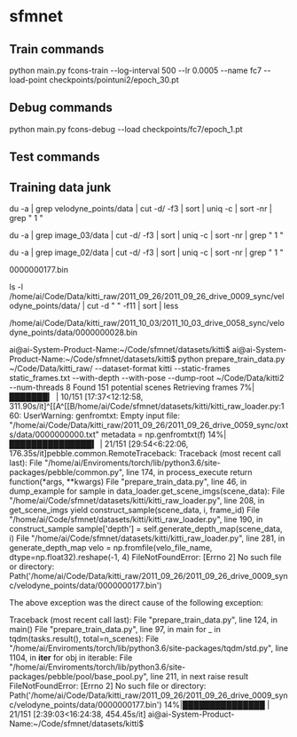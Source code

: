 # sfmnet

## Train commands

python main.py fcons-train --log-interval 500 --lr 0.0005 --name fc7 --load-point checkpoints/pointuni2/epoch_30.pt

## Debug commands

python main.py fcons-debug --load checkpoints/fc7/epoch_1.pt

## Test commands



## Training data junk

du -a | grep velodyne_points/data | cut -d/ -f3 | sort | uniq -c | sort -nr | grep " 1 "

du -a | grep image_03/data | cut -d/ -f3 | sort | uniq -c | sort -nr | grep " 1 "

du -a | grep image_02/data | cut -d/ -f3 | sort | uniq -c | sort -nr | grep " 1 "


0000000177.bin

ls -l /home/ai/Code/Data/kitti_raw/2011_09_26/2011_09_26_drive_0009_sync/velodyne_points/data/ | cut -d " " -f11 | sort | less


/home/ai/Code/Data/kitti_raw/2011_10_03/2011_10_03_drive_0058_sync/velodyne_points/data/0000000028.bin


ai@ai-System-Product-Name:~/Code/sfmnet/datasets/kitti$
ai@ai-System-Product-Name:~/Code/sfmnet/datasets/kitti$ python prepare_train_data.py ~/Code/Data/kitti_raw/ --dataset-format kitti --static-frames static_frames.txt --with-depth --with-pose --dump-root ~/Code/Data/kitti2 --num-threads 8
Found 151 potential scenes
Retrieving frames
  7%|███████▎                                                                                                      | 10/151 [17:37<12:12:58, 311.90s/it]^[[A^[[B/home/ai/Code/sfmnet/datasets/kitti/kitti_raw_loader.py:160: UserWarning: genfromtxt: Empty input file: "/home/ai/Code/Data/kitti_raw/2011_09_26/2011_09_26_drive_0059_sync/oxts/data/0000000000.txt"
  metadata = np.genfromtxt(f)
 14%|███████████████▍                                                                                               | 21/151 [29:54<6:22:06, 176.35s/it]pebble.common.RemoteTraceback: Traceback (most recent call last):
  File "/home/ai/Enviroments/torch/lib/python3.6/site-packages/pebble/common.py", line 174, in process_execute
    return function(*args, **kwargs)
  File "prepare_train_data.py", line 46, in dump_example
    for sample in data_loader.get_scene_imgs(scene_data):
  File "/home/ai/Code/sfmnet/datasets/kitti/kitti_raw_loader.py", line 208, in get_scene_imgs
    yield construct_sample(scene_data, i, frame_id)
  File "/home/ai/Code/sfmnet/datasets/kitti/kitti_raw_loader.py", line 190, in construct_sample
    sample['depth'] = self.generate_depth_map(scene_data, i)
  File "/home/ai/Code/sfmnet/datasets/kitti/kitti_raw_loader.py", line 281, in generate_depth_map
    velo = np.fromfile(velo_file_name, dtype=np.float32).reshape(-1, 4)
FileNotFoundError: [Errno 2] No such file or directory: Path('/home/ai/Code/Data/kitti_raw/2011_09_26/2011_09_26_drive_0009_sync/velodyne_points/data/0000000177.bin')


The above exception was the direct cause of the following exception:

Traceback (most recent call last):
  File "prepare_train_data.py", line 124, in <module>
    main()
  File "prepare_train_data.py", line 97, in main
    for _ in tqdm(tasks.result(), total=n_scenes):
  File "/home/ai/Enviroments/torch/lib/python3.6/site-packages/tqdm/std.py", line 1104, in __iter__
    for obj in iterable:
  File "/home/ai/Enviroments/torch/lib/python3.6/site-packages/pebble/pool/base_pool.py", line 211, in next
    raise result
FileNotFoundError: [Errno 2] No such file or directory: Path('/home/ai/Code/Data/kitti_raw/2011_09_26/2011_09_26_drive_0009_sync/velodyne_points/data/0000000177.bin')
 14%|███████████████                                                                                             | 21/151 [2:39:03<16:24:38, 454.45s/it]
ai@ai-System-Product-Name:~/Code/sfmnet/datasets/kitti$ 